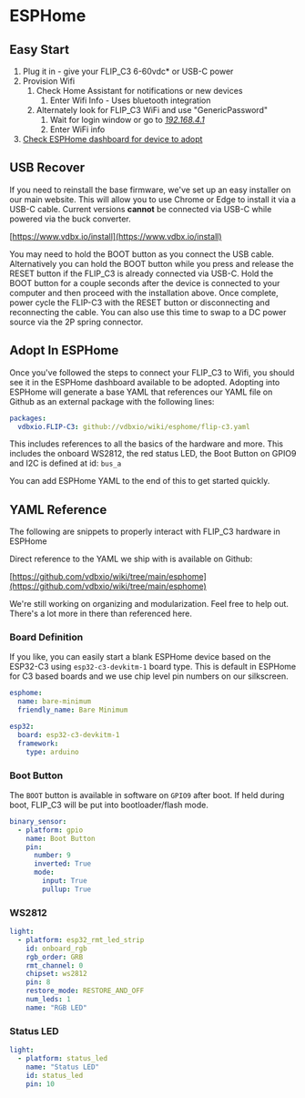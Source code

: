 # ESPHome

## Easy Start

1. Plug it in - give your FLIP\_C3 6-60vdc\* or USB-C power
2. Provision Wifi
   1. Check Home Assistant for notifications or new devices
      1. Enter Wifi Info - Uses bluetooth integration
   2. Alternately look for FLIP\_C3 WiFi and use "GenericPassword"
      1. Wait for login window or go to [_192.168.4.1_](http://192.168.4.1)
      2. Enter WiFi info
3. [Check ESPHome dashboard for device to adopt](esphome.md#adopt-in-esphome)

## USB Recover

If you need to reinstall the base firmware, we've set up an easy installer on our main website.  This will allow you to use Chrome or Edge to install it via a USB-C cable. Current versions **cannot** be connected via USB-C while powered via the buck converter.&#x20;

[https://www.vdbx.io/install](https://www.vdbx.io/install)

You may need to hold the BOOT button as you connect the USB cable. Alternatively you can hold the BOOT button while you press and release the RESET button if the FLIP\_C3 is already connected via USB-C. Hold the BOOT button for a couple seconds after the device is connected to your computer and then proceed with the installation above. Once complete, power cycle the FLIP-C3 with the RESET button or disconnecting and reconnecting the cable. You can also use this time to swap to a DC power source via the 2P spring connector.&#x20;

## Adopt In ESPHome

Once you've followed the steps to connect your FLIP\_C3 to Wifi, you should see it in the ESPHome dashboard available to be adopted. Adopting into ESPHome will generate a base YAML that references our YAML file on Github as an external package with the following lines:

```yaml
packages:
  vdbxio.FLIP-C3: github://vdbxio/wiki/esphome/flip-c3.yaml
```

This includes references to all the basics of the hardware and more. This includes the onboard WS2812, the red status LED, the Boot Button on GPIO9 and I2C is defined at id: `bus_a`

You can add ESPHome YAML to the end of this to get started quickly.

## YAML Reference

The following are snippets to properly interact with FLIP\_C3 hardware in ESPHome

Direct reference to the YAML we ship with is available on Github:&#x20;

[https://github.com/vdbxio/wiki/tree/main/esphome](https://github.com/vdbxio/wiki/tree/main/esphome)

We're still working on organizing and modularization. Feel free to help out.  There's a lot more in there than referenced here.

### Board Definition

If you like, you can easily start a blank ESPHome device based on the ESP32-C3 using `esp32-c3-devkitm-1` board type. This is default in ESPHome for C3 based boards and we use chip level pin numbers on our silkscreen.

```yaml
esphome:
  name: bare-minimum
  friendly_name: Bare Minimum

esp32:
  board: esp32-c3-devkitm-1
  framework:
    type: arduino

```

### Boot Button

The `BOOT` button is available in software on `GPIO9` after boot. If held during boot, FLIP\_C3 will be put into bootloader/flash mode.

```yaml
binary_sensor:
  - platform: gpio
    name: Boot Button
    pin: 
      number: 9
      inverted: True
      mode:
        input: True
        pullup: True
```

### WS2812

```yaml
light:
  - platform: esp32_rmt_led_strip
    id: onboard_rgb
    rgb_order: GRB
    rmt_channel: 0
    chipset: ws2812    
    pin: 8
    restore_mode: RESTORE_AND_OFF
    num_leds: 1
    name: "RGB LED"
```

### Status LED

```yaml
light:
  - platform: status_led
    name: "Status LED"
    id: status_led
    pin: 10
```

